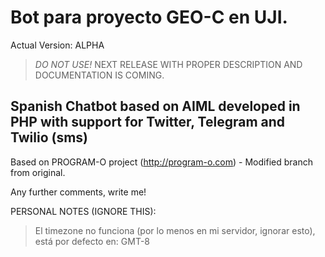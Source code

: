 Bot para proyecto GEO-C en UJI. 
====================

Actual Version: ALPHA
> *DO NOT USE!* 
> NEXT RELEASE WITH PROPER DESCRIPTION AND DOCUMENTATION IS COMING.

Spanish Chatbot based on AIML developed in PHP with support for Twitter, Telegram and Twilio (sms)
---------------------

Based on PROGRAM-O project (http://program-o.com) - Modified branch from original. 

Any further comments, write me!



PERSONAL NOTES (IGNORE THIS): 
> El timezone no funciona (por lo menos en mi servidor, ignorar esto), está por defecto en: GMT-8